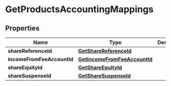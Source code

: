
# GetProductsAccountingMappings

## Properties
Name | Type | Description | Notes
------------ | ------------- | ------------- | -------------
**shareReferenceId** | [**GetShareReferenceId**](GetShareReferenceId.md) |  |  [optional]
**incomeFromFeeAccountId** | [**GetIncomeFromFeeAccountId**](GetIncomeFromFeeAccountId.md) |  |  [optional]
**shareEquityId** | [**GetShareEquityId**](GetShareEquityId.md) |  |  [optional]
**shareSuspenseId** | [**GetShareSuspenseId**](GetShareSuspenseId.md) |  |  [optional]



